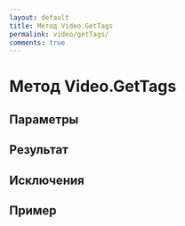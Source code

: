 ```yaml
---
layout: default
title: Метод Video.GetTags
permalink: video/getTags/
comments: true
---
```

# Метод Video.GetTags

## Параметры

## Результат

## Исключения

## Пример
```csharp

```
